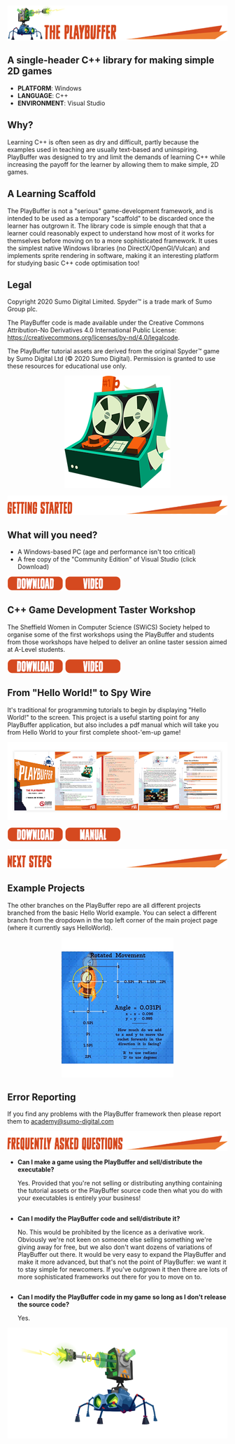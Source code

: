 
![](/.github/images/playbuffer_title.png)
## A single-header C++ library for making simple 2D games 
* **PLATFORM**: Windows
* **LANGUAGE**: C++
* **ENVIRONMENT**: Visual Studio

## Why?
Learning C++ is often seen as dry and difficult, partly because the examples used in teaching are usually text-based and uninspiring. PlayBuffer was designed to try and limit the demands of learning C++ while increasing the payoff for the learner by allowing them to make simple, 2D games.

## A Learning Scaffold
The PlayBuffer is not a "serious" game-development framework, and is intended to be used as a temporary "scaffold" to be discarded once the learner has outgrown it. The library code is simple enough that that a learner could reasonably expect to understand how most of it works for themselves before moving on to a more sophisticated framework. It uses the simplest native Windows libraries (no DirectX/OpenGl/Vulcan) and implements sprite rendering in software, making it an interesting platform for studying basic C++ code optimisation too! 

## Legal
Copyright 2020 Sumo Digital Limited. Spyder™ is a trade mark of Sumo Group plc. 

The PlayBuffer code is made available under the Creative Commons Attribution-No Derivatives 4.0 International Public License: https://creativecommons.org/licenses/by-nd/4.0/legalcode.

The PlayBuffer tutorial assets are derived from the original Spyder™ game by Sumo Digital Ltd (© 2020 Sumo Digital). Permission is granted to use these resources for educational use only.

<p align="center"> <img src="/.github/images/machine.png"> </p>

![](/.github/images/getting_started_title.png)

## What will you need?
- A Windows-based PC (age and performance isn't too critical)
- A free copy of the "Community Edition" of Visual Studio (click Download)

[![](/.github/images/download.png)](https://visualstudio.microsoft.com/vs/)
[![](/.github/images/video.png)](https://youtu.be/MBYlFTnvMAI)

## C++ Game Development Taster Workshop
The Sheffield Women in Computer Science (SWiCS) Society helped to organise some of the first workshops using the PlayBuffer and students from those workshops have helped to deliver an online taster session aimed at A-Level students. 

[![](/.github/images/download.png)](https://github.com/sumo-digital-academy/playbuffer/archive/refs/heads/SkyHighSpy.zip)
[![](/.github/images/video.png)](https://www.youtube.com/watch?v=XDCN9lRVz3A)

## From "Hello World!" to Spy Wire

It's traditional for programming tutorials to begin by displaying "Hello World!" to the screen. This project is a useful starting point for any PlayBuffer application, but also includes a pdf manual which will take you from Hello World to your first complete shoot-'em-up game!

[![](/.github/images/playbuffer_manual.png)](https://github.com/sumo-digital-academy/playbuffer/blob/HelloWorld/PlayBuffer%20Manual.pdf)

[![](/.github/images/download.png)](https://github.com/sumo-digital-academy/playbuffer/archive/refs/heads/HelloWorld.zip)
[![](/.github/images/manual.png)](https://github.com/sumo-digital-academy/playbuffer/blob/HelloWorld/PlayBuffer%20Manual.pdf)



![](/.github/images/next_steps_title.png)

## Example Projects
The other branches on the PlayBuffer repo are all different projects branched from the basic Hello World example. You can select a different branch from the dropdown in the top left corner of the main project page (where it currently says HelloWorld).

<p align="center"> <img src="/.github/images/RocketRotateLoop.gif"> </p>

## Error Reporting
If you find any problems with the PlayBuffer framework then please report them to academy@sumo-digital.com

![](/.github/images/faq_title.png)

* **Can I make a game using the PlayBuffer and sell/distribute the executable?**

   Yes. Provided that you're not selling or distributing anything containing the tutorial assets or the PlayBuffer source code then what you do with your executables is entirely your business!
 
 ##
 
* **Can I modify the PlayBuffer code and sell/distribute it?** 

   No. This would be prohibited by the licence as a derivative work. Obviously we're not keen on someone else selling something we're giving away for free, but we also don't want dozens of variations of PlayBuffer out there. It would be very easy to expand the PlayBuffer and make it more advanced, but that's not the point of PlayBuffer: we want it to stay simple for newcomers. If you've outgrown it then there are lots of more sophisticated frameworks out there for you to move on to.  
 
  ##
* **Can I modify the PlayBuffer code in my game so long as I don't release the source code?**

   Yes.

<p align="center"> <img src="/.github/images/agent8.png"> </p>
